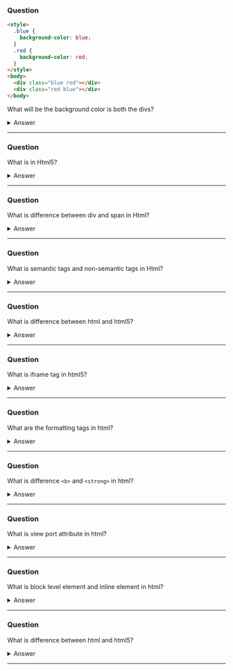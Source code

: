 ### Question

```html
<style>
  .blue {
    background-color: blue;
  }
  .red {
    background-color: red;
  }
</style>
<body>
  <div class="blue red"></div>
  <div class="red blue"></div>
</body>
```

What will be the background color is both the divs?

<details>
<summary>Answer</summary>
<p>

</p>
</details>

---

### Question

What is <!Doctype html> in Html5?

<details>
<summary>Answer</summary>
<p>

</p>
</details>

---

### Question

What is difference between div and span in Html?

<details>
<summary>Answer</summary>
<p>

</p>
</details>

---

### Question

What is semantic tags and non-semantic tags in Html?

<details>
<summary>Answer</summary>
<p>

</p>
</details>

---

### Question

What is difference between html and html5?

<details>
<summary>Answer</summary>
<p>

</p>
</details>

---

### Question

What is iframe tag in html5?

<details>
<summary>Answer</summary>
<p>

</p>
</details>

---

### Question

What are the formatting tags in html?

<details>
<summary>Answer</summary>
<p>

</p>
</details>

---

### Question

What is difference `<b>` and `<strong>` in html?

<details>
<summary>Answer</summary>
<p>

</p>
</details>

---

### Question

What is view port attribute in html?

<details>
<summary>Answer</summary>
<p>

</p>
</details>

---

### Question

What is block level element and inline element in html?

<details>
<summary>Answer</summary>
<p>

</p>
</details>

---

### Question

What is difference between html and html5?

<details>
<summary>Answer</summary>
<p>

</p>
</details>

---
